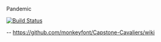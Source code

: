 Pandemic


[![Build Status](https://travis-ci.org/monkeyfont/Capstone-Cavaliers.svg?branch=master)](https://travis-ci.org/monkeyfont/Capstone-Cavaliers)

-- https://github.com/monkeyfont/Capstone-Cavaliers/wiki